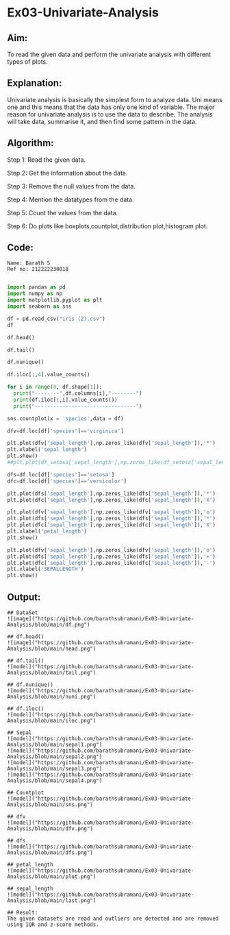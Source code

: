 # Ex03-Univariate-Analysis

## Aim:
To read the given data and perform the univariate analysis with different types of plots.

## Explanation:
Univariate analysis is basically the simplest form to analyze data. Uni means one and this means that the data has only one kind of variable. The major reason for univariate analysis is to use the data to describe. The analysis will take data, summarise it, and then find some pattern in the data.

## Algorithm:

Step 1:
Read the given data.

Step 2:
Get the information about the data.

Step 3:
Remove the null values from the data.

Step 4:
Mention the datatypes from the data.

Step 5:
Count the values from the data.

Step 6:
Do plots like boxplots,countplot,distribution plot,histogram plot.

## Code:
```
Name: Barath S
Ref no: 212222230018
```
```python

import pandas as pd
import numpy as np
import matplotlib.pyplot as plt
import seaborn as sns

df = pd.read_csv("iris (2).csv")
df

df.head()

df.tail()

df.nunique()

df.iloc[:,4].value_counts()

for i in range(0, df.shape[1]):
  print("--------",df.columns[i],"--------")
  print(df.iloc[:,i].value_counts())
  print("---------------------------------")

sns.countplot(x = 'species',data = df)

dfv=df.loc[df['species']=='virginica']

plt.plot(dfv['sepal_length'],np.zeros_like(dfv['sepal_length']),'*')
plt.xlabel('sepal length')
plt.show()
##plt.plot(df_setosa['sepal_length'],np.zeros_like(df_setosa['sepal_length']),'o')

dfs=df.loc[df['species']=='setosa']
dfc=df.loc[df['species']=='versicolor']

plt.plot(dfs['sepal_length'],np.zeros_like(dfs['sepal_length']),'*')
plt.plot(dfc['sepal_length'],np.zeros_like(dfc['sepal_length']),'X')

plt.plot(dfv['sepal_length'],np.zeros_like(dfv['sepal_length']),'o')
plt.plot(dfs['sepal_length'],np.zeros_like(dfs['sepal_length']),'*')
plt.plot(dfc['sepal_length'],np.zeros_like(dfc['sepal_length']),'X')
plt.xlabel('petal_length')
plt.show()

plt.plot(dfv['sepal_length'],np.zeros_like(dfv['sepal_length']),'o')
plt.plot(dfs['sepal_length'],np.zeros_like(dfs['sepal_length']),'+')
plt.plot(dfc['sepal_length'],np.zeros_like(dfc['sepal_length']),'-')
plt.xlabel('SEPALLENGTH')
plt.show()
```

## Output:
```
## DataSet
![image]("https://github.com/barathsubramani/Ex03-Univariate-Analysis/blob/main/df.png")

## df.head()
![image]("https://github.com/barathsubramani/Ex03-Univariate-Analysis/blob/main/head.png")

## df.tail()
![model]("https://github.com/barathsubramani/Ex03-Univariate-Analysis/blob/main/tail.png")

## df.nunique()
![model]("https://github.com/barathsubramani/Ex03-Univariate-Analysis/blob/main/nuni.png")

## df.iloc()
![model]("https://github.com/barathsubramani/Ex03-Univariate-Analysis/blob/main/iloc.png")

## Sepal
![model]("https://github.com/barathsubramani/Ex03-Univariate-Analysis/blob/main/sepal1.png")
![model]("https://github.com/barathsubramani/Ex03-Univariate-Analysis/blob/main/sepal2.png")
![model]("https://github.com/barathsubramani/Ex03-Univariate-Analysis/blob/main/sepal3.png")
![model]("https://github.com/barathsubramani/Ex03-Univariate-Analysis/blob/main/sepal4.png")

## Countplot
![model]("https://github.com/barathsubramani/Ex03-Univariate-Analysis/blob/main/sns.png")

## dfv
![model]("https://github.com/barathsubramani/Ex03-Univariate-Analysis/blob/main/dfv.png")

## dfs
![model]("https://github.com/barathsubramani/Ex03-Univariate-Analysis/blob/main/dfs.png")

## petal_length
![model]("https://github.com/barathsubramani/Ex03-Univariate-Analysis/blob/main/plot.png")

## sepal_length
![model]("https://github.com/barathsubramani/Ex03-Univariate-Analysis/blob/main/last.png")

## Result:
The given datasets are read and outliers are detected and are removed using IQR and z-score methods.
